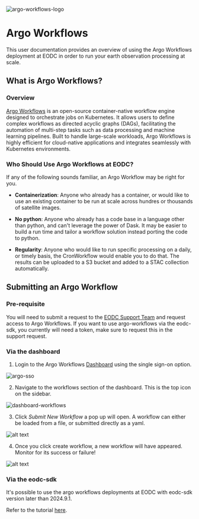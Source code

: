 ![argo-workflows-logo](../_static/argo/argo_workflows_logo.png)

# Argo Workflows

This user documentation provides an overview of using the Argo Workflows deployment at EODC in order to run your earth observation processing at scale.


## What is Argo Workflows?

### Overview

[Argo Workflows](https://argo-workflows.readthedocs.io/en/latest/) is an open-source container-native workflow engine designed to orchestrate jobs on Kubernetes. It allows users to define complex workflows as directed acyclic graphs (DAGs), facilitating the automation of multi-step tasks such as data processing and machine learning pipelines. Built to handle large-scale workloads, Argo Workflows is highly efficient for cloud-native applications and integrates seamlessly with Kubernetes environments.

### Who Should Use Argo Workflows at EODC?

If any of the following sounds familiar, an Argo Workflow may be right for you.

- **Containerization**: Anyone who already has a container, or would like to use an existing container to be run at scale across hundres or thousands of satellite images.

- **No python**: Anyone who already has a code base in a language other than python, and can't leverage the power of Dask. It may be easier to build a run time and tailor a workflow solution instead porting the code to python.

- **Regularity**: Anyone who would like to run specific processing on a daily, or timely basis, the CronWorkflow would enable you to do that. The results can be uploaded to a S3 bucket and added to a STAC collection automatically.


## Submitting an Argo Workflow

### Pre-requisite

You will need to submit a request to the [EODC Support Team](mailto:support@eodc.eu) and request access to Argo Workflows. If you want to use argo-workflows via the eodc-sdk, you currently will need a token, make sure to request this in the support request.

### Via the dashboard

1. Login to the Argo Workflows [Dashboard](https://services.eodc.eu/workflows/login) using the single sign-on option.

![argo-sso](../_static/argo/login.png)

2. Navigate to the workflows section of the dashboard. This is the top icon on the sidebar.

![dashboard-workflows](../_static/argo/workflow-dashboard.png)

3. Click *Submit New Workflow* a pop up will open. A workflow can either be loaded from a file, or submitted directly as a yaml.

![alt text](../_static/argo/create-workflow.png)

4. Once you click create workflow, a new workflow will have appeared. Monitor for its success or failure!

![alt text](../_static/argo/lovely-octopus.png)

### Via the eodc-sdk

It's possible to use the argo workflows deployments at EODC with eodc-sdk version later than 2024.9.1. 

Refer to the tutorial [here](../tutorials/eodc_sdk_argo.ipynb).